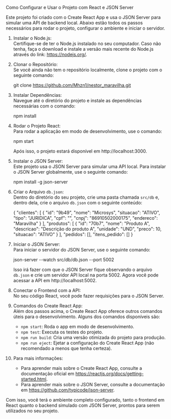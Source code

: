 Como Configurar e Usar o Projeto com React e JSON Server

Este projeto foi criado com o Create React App e usa o JSON Server para simular uma API de backend local. Abaixo estão todos os passos necessários para rodar o projeto, configurar o ambiente e iniciar o servidor.

1. Instalar o Node.js:  
   Certifique-se de ter o Node.js instalado no seu computador. Caso não tenha, faça o download e instale a versão mais recente do Node.js através do link: https://nodejs.org/.

2. Clonar o Repositório:  
   Se você ainda não tem o repositório localmente, clone o projeto com o seguinte comando:

   git clone https://github.com/Mhzn1/nestor_maravilha.git

3. Instalar Dependências:  
   Navegue até o diretório do projeto e instale as dependências necessárias com o comando:

   npm install

4. Rodar o Projeto React:  
   Para rodar a aplicação em modo de desenvolvimento, use o comando:

   npm start

   Após isso, o projeto estará disponível em http://localhost:3000.

5. Instalar o JSON Server:  
   Este projeto usa o JSON Server para simular uma API local. Para instalar o JSON Server globalmente, use o seguinte comando:

   npm install -g json-server

6. Criar o Arquivo `db.json`:  
   Dentro do diretório do seu projeto, crie uma pasta chamada `src/db` e, dentro dela, crie o arquivo `db.json` com o seguinte conteúdo:

   {
  "clientes": [
    {
      "id": "9b49",
      "nome": "Microsys",
      "situacao": "ATIVO",
      "tipo": "JURIDICA",
      "cpf": "",
      "cnpj": "86910502000175",
      "endereco": "Maravilha"
    }
  ],
  "produtos": [
    {
      "id": "70b7",
      "nome": "Produto A",
      "descricao": "Descrição do produto A",
      "unidade": "UND",
      "preco": 10,
      "situacao": "ATIVO"
    }
  ],
  "pedidos": [],
  "itens_pedido": []
}

7. Iniciar o JSON Server:  
   Para iniciar o servidor do JSON Server, use o seguinte comando:

   json-server --watch src/db/db.json --port 5002

   Isso irá fazer com que o JSON Server fique observando o arquivo `db.json` e crie um servidor API local na porta 5002. Agora você pode acessar a API em http://localhost:5002.

8. Conectar o Frontend com a API:  
   No seu código React, você pode fazer requisições para o JSON Server.

9. Comandos do Create React App:  
   Além dos passos acima, o Create React App oferece outros comandos úteis para o desenvolvimento. Alguns dos comandos disponíveis são:

   - `npm start`: Roda o app em modo de desenvolvimento.
   - `npm test`: Executa os testes do projeto.
   - `npm run build`: Cria uma versão otimizada do projeto para produção.
   - `npm run eject`: Ejetar a configuração do Create React App (não recomendado a menos que tenha certeza).

10. Para mais informações:  
    - Para aprender mais sobre o Create React App, consulte a documentação oficial em https://reactjs.org/docs/getting-started.html.
    - Para aprender mais sobre o JSON Server, consulte a documentação em https://github.com/typicode/json-server.

Com isso, você terá o ambiente completo configurado, tanto o frontend em React quanto o backend simulado com JSON Server, prontos para serem utilizados no seu projeto.
